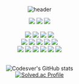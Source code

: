 <div align="center">
  
  ![header](https://capsule-render.vercel.app/api?type=venom&text=JaeWon%20Choi&fontColor=352f36&stroke=e5e5e5&animation=fadeIn&color=timeGradient&height=200)

  <div class="profile" align="center">
    <a href="mailto:codesver@gmail.com"><img src="https://img.shields.io/badge/Gmail-EA4335?&logo=gmail&logoColor=EA4335&color=352f36"/><a/>
    <a href="https://codesver.notion.site"><img src="https://img.shields.io/badge/Notion-FFFFFF?&logo=notion&logoColor=FFFFFF&color=352f36"/><a/>
    <a href="https://velog.io/@codesver"><img src="https://img.shields.io/badge/Velog-20C997?&logo=velog&logoColor=20C997&color=352f36"/><a/>
  </div>

  <br/>
  
  <div class="stack" align="center">
    <img src="https://img.shields.io/badge/JavaScript-F7DF1E?&logo=javascript&logoColor=F7DF1E&color=352f36"/>
    <img src="https://img.shields.io/badge/TypeScript-3178C6?&logo=typescript&logoColor=3178C6&color=352f36"/>
    <img src="https://img.shields.io/badge/React-61DAFB?&logo=react&logoColor=61DAFB&color=352f36"/>
    <img src="https://img.shields.io/badge/NextJS-FFFFFF?&logo=next.js&logoColor=FFFFFF&color=352f36"/>
    <br/>
    <img src="https://img.shields.io/badge/Java-F80000?&logo=openjdk&logoColor=F80000&color=352f36"/>
    <img src="https://img.shields.io/badge/Kotlin-7F52FF?&logo=kotlin&logoColor=7F52FF&color=352f36"/>
    <img src="https://img.shields.io/badge/Spring_Boot-6DB33F?&logo=springboot&logoColor=6DB33F&color=352f36"/>
    <img src="https://img.shields.io/badge/Hibernate_JPA-59666C?&logo=hibernate&logoColor=59666C&color=352f36"/>
    <img src="https://img.shields.io/badge/MySQL-4479A1?&logo=mysql&logoColor=4479A1&color=352f36"/>
    <br/>
    <img src="https://img.shields.io/badge/Git-F05032?&logo=git&logoColor=F05032&color=352f36"/>
    <img src="https://img.shields.io/badge/GitHub-181717?&logo=github&logoColor=181717&color=352f36"/>
    <img src="https://img.shields.io/badge/GitLab-FC6D26?&logo=gitlab&logoColor=FC6D26&color=352f36"/>
    <img src="https://img.shields.io/badge/VSCode-007ACC?&logo=visualstudiocode&logoColor=007ACC&color=352f36"/>
    <img src="https://img.shields.io/badge/IntelliJ-cacaca?&logo=intellijidea&logoColor=cacaca&color=352f36"/>
    <img src="https://img.shields.io/badge/Postman-FF6C37?&logo=postman&logoColor=FF6C37&color=352f36"/>
  </div>

  <br/>

  ![Codesver's GitHub stats](https://github-readme-stats.vercel.app/api?username=codesver&card_width=500)
  <br/>
  [![Solved.ac Profile](http://mazassumnida.wtf/api/v2/generate_badge?boj=codesver)](https://solved.ac/codesver/)

</div>
